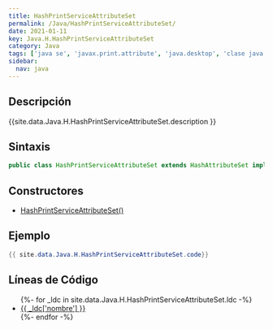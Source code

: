 ```yaml
---
title: HashPrintServiceAttributeSet
permalink: /Java/HashPrintServiceAttributeSet/
date: 2021-01-11
key: Java.H.HashPrintServiceAttributeSet
category: Java
tags: ['java se', 'javax.print.attribute', 'java.desktop', 'clase java', 'Java 1.0']
sidebar: 
  nav: java
---
```


## Descripción
{{site.data.Java.H.HashPrintServiceAttributeSet.description }}

## Sintaxis
~~~java
public class HashPrintServiceAttributeSet extends HashAttributeSet implements PrintServiceAttributeSet, Serializable
~~~

## Constructores
* [HashPrintServiceAttributeSet()](/Java/HashPrintServiceAttributeSet/HashPrintServiceAttributeSet/)

## Ejemplo
~~~java
{{ site.data.Java.H.HashPrintServiceAttributeSet.code}}
~~~

## Líneas de Código
<ul>
{%- for _ldc in site.data.Java.H.HashPrintServiceAttributeSet.ldc -%}
   <li>
       <a href="{{_ldc['url'] }}">{{ _ldc['nombre'] }}</a>
   </li>
{%- endfor -%}
</ul>
